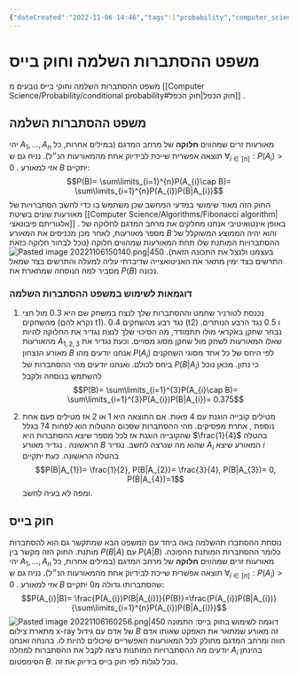 ```yaml
---
{"dateCreated":"2022-11-06 14:46","tags":["probability","computer_science"],"pageDirection":"rtl","dg-publish":true,"permalink":"/computer-science/probability/the-complete-probability-theorem-and-bayes-law/","dgPassFrontmatter":true}
---
```



# משפט ההסתברות השלמה וחוק בייס
משפט ההסתברות השלמה וחוקי בייס נובעים מ [[Computer Science/Probability/conditional probability#חוק הכפל\|חוק הכפל]] .

## משפט ההסתברות השלמה 
יהי $A_{1},\dots,A_{n}$ מאורעות זרים שמהווים __חלוקה__ של מרחב המדגם (במילים אחרות, כל תוצאה אפשרית שייכת לבידיוק אחת מהמאורעות הנ״ל). נניח גם ש $\forall_{i\in[n]}: P(A_{i})>0$ . אזי למאורע $B$ יתקיים:
$$P(B)= \sum\limits_{i=1}^{n}P(A_{i}\cap B)= \sum\limits_{i=1}^{n}P(A_{i})P(B|A_{i})$$
החוק הזה מאוד שימושי במדעי המחשב שכן משתמש בו כדי לחשב הסתברויות של מאורעות שונים בשיטת [[Computer Science/Algorithms/Fibonacci algorithm\|אלגוריתם פיבונאצי]] .
באופן אינטואיטיבי אנחנו מחלקים את מרחב המדגם לחלוקה של מספר מאורעות, לאחר מכן מכניסים את המאורע $B$ והוא יהיה הממוצע המשוקלל של ההסתברויות המותנת שלו תחת המאורעות שמהווים חלוקה (נוכל לבחור חלוקה כזאת בעצמנו ולנצל את התכונה הזאת).
![Pasted image 20221106150140.png|450](/img/user/Assets/Pasted%20image%2020221106150140.png)
התרשים בצד ימין מתאר את האניטואצייה שדיברתי עליה למעלה והתרשים בצד שמאל מסביר למה הנוסחה שמתארת את $P(B)$ נכונה.

### דוגמאות לשימוש במשפט ההסתברות השלמה
1)  נכנסת לטורניר שחמט וההסתברות שלך לנצח במשחק שם היא 0.3 מול חצי מהשחקים (נקרא להם t1). 0.4 נגד רבע מהשחקים (t2) ו 0.5 נגד הרבע הנותרים. נבחר שחקן באקראי מולו תתמודד, מה הסיכוי שלך לנצח 
נגדיר את החלוקה להיות מהאורעות $A_{1,2,3}$ שאלו המאורעות לשחק מול שחקן מסוג מסויים.
וכעת נגדיר את מאורע הנצחון $B$
אנחנו יודעים מהו $P(A_{i})$ לפי היחס של כל אחד מסוגי השחקנים ביחס לכולם. ואנחנו יודעים מהי ההסתברות של $P(B|A_{i})$ כי נתון.
מכאן נוכל להשתמש בנוסחה ולקבל 
$$P(B)= \sum\limits_{i=1}^{3}P(A_{i}\cap B)= \sum\limits_{i=1}^{3}P(A_{i})P(B|A_{i})= 0.375$$

2)  מטילים קובייה הוגנת עם 4 פאות. אם התוצאה היא $1$ או $2$ אז מטילים פעם אחת נוספת , אחרת מפסיקים. מהי ההסתברות שסכום ההטלות הוא לפחות 4?
בגלל שהקובייה הוגנת אז לכל מספר שיצא ההסתברות היא $\frac{1}{4}$ בהטלה הראשונה .  נגדיר מאורע $B$ שהוא מה שנרצה לחשב. 
נגדיר $A_{i}$ המאורע שיצא $i$ בהטלה הראשונה. כעת יתקיים 
$$P(B|A_{1})= \frac{1}{2}, P(B|A_{2})= \frac{3}{4}, P(B|A_{3})= 0, P(B|A_{4})=1$$
ומפה לא בעיה לחשב.


## חוק בייס
נוסחת ההסתברו תהשלמה באה ביחד עם המשפט הבא שמתקשר גם הוא להסתברות מותנת. החוק הזה מקשר בין $P(B|A)$ עם $P(A|B)$ כלומר ההסתברות המותנת ההפוכה.
יהי $A_{1},\dots,A_{n}$ מאורעות זרים שמהווים __חלוקה__ של מרחב המדגם (במילים אחרות, כל תוצאה אפשרית שייכת לבידיוק אחת מהמאורעות הנ״ל). נניח גם ש $\forall_{i\in[n]}: P(A_{i})>0$ . אזי למאורע $B$ שהסתברותו גדולה מ0 יתקיים:
$$P(A_{i}|B)= \frac{P(A_{i})P(B|A_{i})}{P(B)}=\frac{P(A_{i})P(B|A_{i})}{\sum\limits_{i=1}^{n}P(A_{i})P(B|A_{i})}$$
![Pasted image 20221106160256.png|450](/img/user/Assets/Pasted%20image%2020221106160256.png)
דוגמה לשימוש בחוק בייס: 
התמונה מתארת צילום x-ray של אדם עם גידול $B$ זה מאורע שמתאר את האפקט שאותו אדם חווה ומרחב המדגם מחולק לכל המאורעות האפשריים שיכולים להיות לו.
בהנחה ואנחנו יודעים מה ההסתברויות המותנות נרצה לקבל את ההסתברות למחלה $A_{i}$ בהינתן הסימפטום $B$. נוכל לגלות לפי חוק בייס בידיוק את זה. 

